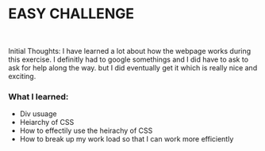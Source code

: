 <h1>EASY CHALLENGE</h1>
<br>
<p>
Initial Thoughts: I have learned a lot about how the webpage works during this exercise. I definitly had to google somethings and I did have to ask to ask for help along the way. but I did eventually get it which is really nice and exciting.
</p> 

<h3>What I learned:</h3>
<ul>
  <li>Div usuage</li>
  <li>Heiarchy of CSS</li>
  <li>How to effectily use the heirachy of CSS</li>
  <li>How to break up my work load so that I can work more efficiently</li>
</ul>
